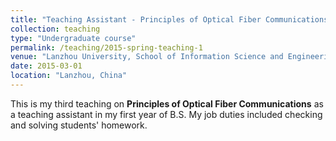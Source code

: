 ```yaml
---
title: "Teaching Assistant - Principles of Optical Fiber Communications"
collection: teaching
type: "Undergraduate course"
permalink: /teaching/2015-spring-teaching-1
venue: "Lanzhou University, School of Information Science and Engineering"
date: 2015-03-01
location: "Lanzhou, China"
---
```


This is my third teaching on <b>Principles of Optical Fiber Communications</b> as a teaching assistant in my first year of B.S. My job duties included checking and solving students' homework.